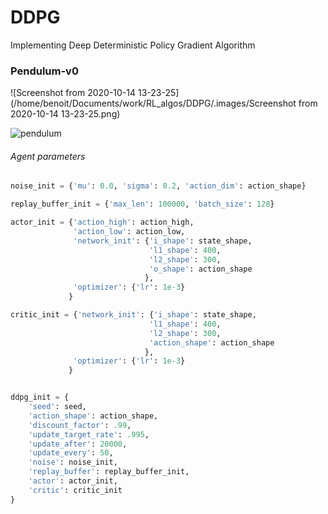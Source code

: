 # DDPG
Implementing Deep Deterministic Policy Gradient Algorithm

### Pendulum-v0

![Screenshot from 2020-10-14 13-23-25](/home/benoit/Documents/work/RL_algos/DDPG/.images/Screenshot from 2020-10-14 13-23-25.png)



![pendulum](/home/benoit/Documents/work/RL_algos/DDPG/.images/pendulum.gif)

###### Agent parameters

### 

```python
noise_init = {'mu': 0.0, 'sigma': 0.2, 'action_dim': action_shape}

replay_buffer_init = {'max_len': 100000, 'batch_size': 128}

actor_init = {'action_high': action_high, 
              'action_low': action_low, 
              'network_init': {'i_shape': state_shape, 
                               'l1_shape': 400, 
                               'l2_shape': 300,
                               'o_shape': action_shape
                              },
              'optimizer': {'lr': 1e-3}
             }

critic_init = {'network_init': {'i_shape': state_shape, 
                               'l1_shape': 400, 
                               'l2_shape': 300,
                               'action_shape': action_shape
                              },
              'optimizer': {'lr': 1e-3}
             }


ddpg_init = {
    'seed': seed,
    'action_shape': action_shape,
    'discount_factor': .99,
    'update_target_rate': .995,
    'update_after': 20000,
    'update_every': 50,
    'noise': noise_init,
    'replay_buffer': replay_buffer_init,
    'actor': actor_init,
    'critic': critic_init
}
```

